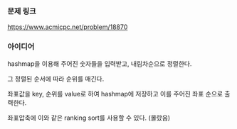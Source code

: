 ### 문제 링크

https://www.acmicpc.net/problem/18870

### 아이디어

hashmap을 이용해 주어진 숫자들을 입력받고, 내림차순으로 정렬한다. 

그 정렬된 순서에 따라 순위를 매긴다. 

좌표값을 key, 순위를 value로 하여 hashmap에 저장하고 이를 주어진 좌표 순으로 출력한다. 

좌표압축에 이와 같은 ranking sort를 사용할 수 있다.  (몰랐음)
